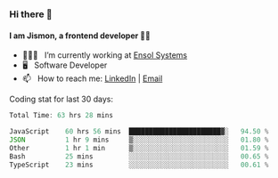 ### Hi there 👋

#### I am Jismon, a frontend developer 👦🏻

- 🧑🏻‍💻   &nbsp; I’m currently working at <a href='https://www.ensolsystems.com/' target="_blank">Ensol Systems</a>
- 🖥   &nbsp; Software Developer
- 📫   &nbsp; How to reach me: <a href='https://www.linkedin.com/in/jismonthomas/'>LinkedIn</a> | <a href='mailto:hellojismonthomas@gmail.com'>Email</a>

Coding stat for last 30 days:
<!--START_SECTION:waka-->

```javascript
Total Time: 63 hrs 28 mins

JavaScript    60 hrs 56 mins  ███████████████████████▓░   94.50 %
JSON          1 hr 9 mins     ▒░░░░░░░░░░░░░░░░░░░░░░░░   01.80 %
Other         1 hr 1 min      ▒░░░░░░░░░░░░░░░░░░░░░░░░   01.59 %
Bash          25 mins         ░░░░░░░░░░░░░░░░░░░░░░░░░   00.65 %
TypeScript    23 mins         ░░░░░░░░░░░░░░░░░░░░░░░░░   00.61 %
```

<!--END_SECTION:waka-->

<!--
**jismonthomas/jismonthomas** is a ✨ _special_ ✨ repository because its `README.md` (this file) appears on your GitHub profile.

Here are some ideas to get you started:

- 🔭 I’m currently working on ...
- 🌱 I’m currently learning ...
- 👯 I’m looking to collaborate on ...
- 🤔 I’m looking for help with ...
- 💬 Ask me about ...
- 📫 How to reach me: ...
- 😄 Pronouns: ...
- ⚡ Fun fact: ...
-->
